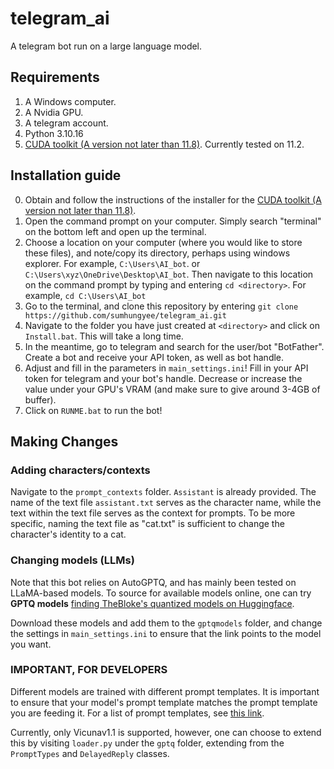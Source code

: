 # telegram_ai
A telegram bot run on a large language model.

## Requirements
1. A Windows computer.
2. A Nvidia GPU.
3. A telegram account.
4. Python 3.10.16
5. [CUDA toolkit (A version not later than 11.8)](https://developer.nvidia.com/cuda-toolkit-archive). Currently tested on 11.2.

## Installation guide
0. Obtain and follow the instructions of the installer for the [CUDA toolkit (A version not later than 11.8)](https://developer.nvidia.com/cuda-toolkit-archive).
1. Open the command prompt on your computer. Simply search "terminal" on the bottom left and open up the terminal.
2. Choose a location on your computer (where you would like to store these files), and note/copy its directory, perhaps using windows explorer. For example, `C:\Users\AI_bot`. or `C:\Users\xyz\OneDrive\Desktop\AI_bot`. Then navigate to this location on the command prompt by typing and entering `cd <directory>`. For example, `cd C:\Users\AI_bot`
3. Go to the terminal, and clone this repository by entering `git clone https://github.com/sumhungyee/telegram_ai.git`
4. Navigate to the folder you have just created at `<directory>` and click on `Install.bat`. This will take a long time.
5. In the meantime, go to telegram and search for the user/bot "BotFather". Create a bot and receive your API token, as well as bot handle.
6. Adjust and fill in the parameters in `main_settings.ini`! Fill in your API token for telegram and your bot's handle. Decrease or increase the value under your GPU's VRAM (and make sure to give around 3-4GB of buffer). 
7. Click on  `RUNME.bat` to run the bot!

## Making Changes
### Adding characters/contexts
Navigate to the `prompt_contexts` folder. `Assistant` is already provided. The name of the text file `assistant.txt` serves as the character name, while the text within the text file serves as the context for prompts. To be more specific, naming the text file as "cat.txt" is sufficient to change the character's identity to a cat.

### Changing models (LLMs)
Note that this bot relies on AutoGPTQ, and has mainly been tested on LLaMA-based models. To source for available models online, one can try **GPTQ models** [finding TheBloke's quantized models on Huggingface](https://huggingface.co/TheBloke).

Download these models and add them to the `gptqmodels` folder, and change the settings in `main_settings.ini` to ensure that the link points to the model you want.

### **IMPORTANT, FOR DEVELOPERS**
Different models are trained with different prompt templates. It is important to ensure that your model's prompt template matches the prompt template you are feeding it. For a list of prompt templates, see [this link](https://www.reddit.com/r/LocalLLaMA/wiki/models#wiki_prompt_templates).

Currently, only Vicunav1.1 is supported, however, one can choose to extend this by visiting `loader.py` under the `gptq` folder, extending from the `PromptTypes` and `DelayedReply` classes. 
 



